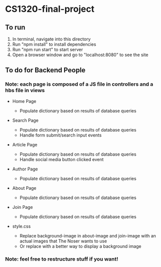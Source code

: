 # CS1320-final-project

## To run
1. In terminal, navigate into this directory
2. Run "npm install" to install dependencies
3. Run "npm run start" to start server
4. Open a browser window and go to "localhost:8080" to see the site

## To do for Backend People
### Note: each page is composed of a JS file in controllers and a hbs file in views
- Home Page
    - Populate dictionary based on results of database queries
- Search Page
    - Populate dictionary based on results of database queries
    - Handle form submit/search input events
- Article Page
    - Populate dictionary based on results of database queries
    - Handle social media button clicked event
- Author Page
    - Populate dictionary based on results of database queries
- About Page
    - Populate dictionary based on results of database queries
- Join Page
    - Populate dictionary based on results of database queries

- style.css
    - Replace background-image in about-image and join-image with an actual images that The Noser wants to use
    - Or replace with a better way to display a background image

### Note: feel free to restructure stuff if you want!